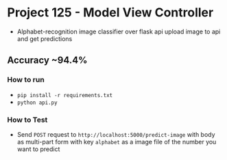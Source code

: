 # Project 125 - Model View Controller

- Alphabet-recognition image classifier over flask api
upload image to api and get predictions

## Accuracy ~94.4%

### How to run

- `pip install -r requirements.txt`
- `python api.py`

### How to Test

- Send `POST` request to `http://localhost:5000/predict-image` with body as multi-part form with key `alphabet` as a image file of the number you want to predict
